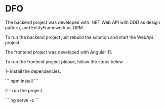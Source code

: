 # DFO

<p>The backend project was developed with .NET Web API with DDD as design pattern, and EntityFramework as ORM.</p>
<p>To run the backend project just rebuild the solution and start the WebApi project.</p>


<p>The frontend project was developed with Angular 11.</p>
<p>To run the frontend project please, follow the steps below</p>

<p>1- install the dependencies.</p>
```
npm install
```

<p>2 - run the project</p>
```
ng serve -o
```
